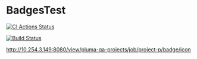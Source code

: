 # BadgesTest

[![CI Actions Status](https://github.com/pedrogregorio99/BadgesTest/workflows/CI/badge.svg)](https://github.com/pedrogregorio99/BadgesTest/actions)

[![ Build Status](http://10.254.3.149:8080/view/pluma-qa-projects/job/project-p/badge/icon)](http://10.254.3.149:8080/view/pluma-qa-projects/job/project-p/)

http://10.254.3.149:8080/view/pluma-qa-projects/job/project-p/badge/icon
